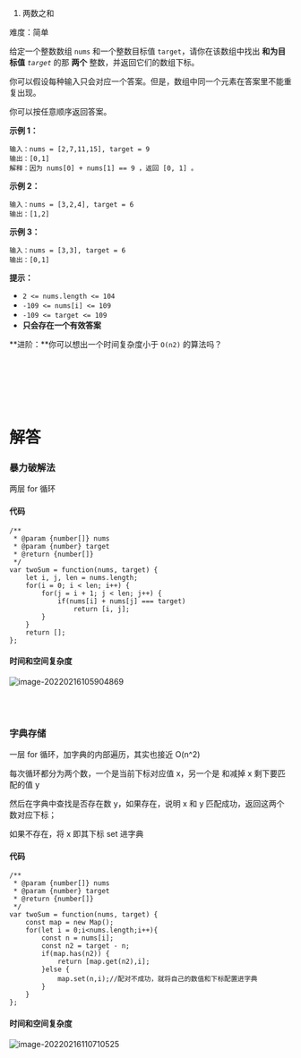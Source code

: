 1. 两数之和

难度：简单

给定一个整数数组 `nums` 和一个整数目标值 `target`，请你在该数组中找出 **和为目标值** _`target`_ 的那 **两个** 整数，并返回它们的数组下标。

你可以假设每种输入只会对应一个答案。但是，数组中同一个元素在答案里不能重复出现。

你可以按任意顺序返回答案。

**示例 1：**

```
输入：nums = [2,7,11,15], target = 9
输出：[0,1]
解释：因为 nums[0] + nums[1] == 9 ，返回 [0, 1] 。
```

**示例 2：**

```
输入：nums = [3,2,4], target = 6
输出：[1,2]
```

**示例 3：**

```
输入：nums = [3,3], target = 6
输出：[0,1]
```

**提示：**

- `2 <= nums.length <= 104`
- `-109 <= nums[i] <= 109`
- `-109 <= target <= 109`
- **只会存在一个有效答案**

**进阶：**你可以想出一个时间复杂度小于 `O(n2)` 的算法吗？

<br></br>

<br></br>

# 解答

### 暴力破解法

两层 for 循环



#### 代码

```
/**
 * @param {number[]} nums
 * @param {number} target
 * @return {number[]}
 */
var twoSum = function(nums, target) {
    let i, j, len = nums.length;
    for(i = 0; i < len; i++) {
        for(j = i + 1; j < len; j++) {
            if(nums[i] + nums[j] === target)
                return [i, j];
        }
    }
    return [];
};
```



#### 时间和空间复杂度

![image-20220216105904869](https://gitee.com/zjc13544361063/zjc-markdown-picture/raw/master/image-20220216105904869.png)



<br></br>

### 字典存储

一层 for 循环，加字典的内部遍历，其实也接近 O(n^2)

每次循环都分为两个数，一个是当前下标对应值 x，另一个是 和减掉 x 剩下要匹配的值 y

然后在字典中查找是否存在数 y，如果存在，说明 x 和 y 匹配成功，返回这两个数对应下标；

如果不存在，将 x 即其下标 set 进字典



#### 代码

```
/**
 * @param {number[]} nums
 * @param {number} target
 * @return {number[]}
 */
var twoSum = function(nums, target) {
    const map = new Map();
    for(let i = 0;i<nums.length;i++){
        const n = nums[i];
        const n2 = target - n;
        if(map.has(n2)) {
            return [map.get(n2),i];
        }else {
            map.set(n,i);//配对不成功，就将自己的数值和下标配置进字典
        }
    }
};
```



#### 时间和空间复杂度

![image-20220216110710525](https://gitee.com/zjc13544361063/zjc-markdown-picture/raw/master/image-20220216110710525.png)
